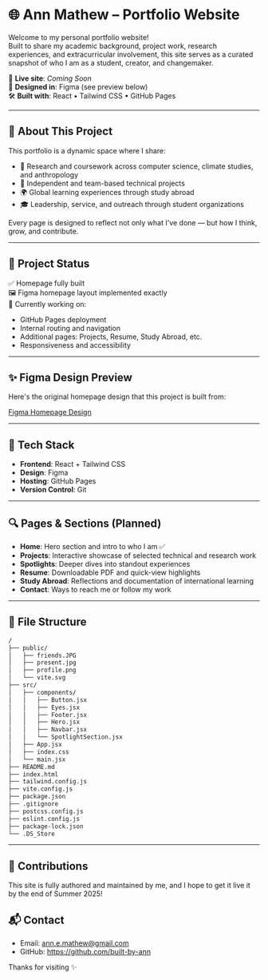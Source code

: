 # 🌐 Ann Mathew – Portfolio Website

Welcome to my personal portfolio website!  
Built to share my academic background, project work, research experiences, and extracurricular involvement, this site serves as a curated snapshot of who I am as a student, creator, and changemaker.

🔗 **Live site**: _Coming Soon_  
🎨 **Designed in**: Figma (see preview below)  
🛠️ **Built with**: React • Tailwind CSS • GitHub Pages

---

## 📌 About This Project

This portfolio is a dynamic space where I share:
- 🌱 Research and coursework across computer science, climate studies, and anthropology
- 🚀 Independent and team-based technical projects
- 🌍 Global learning experiences through study abroad
- 🎓 Leadership, service, and outreach through student organizations

Every page is designed to reflect not only what I've done — but how I think, grow, and contribute.

---

## 🚧 Project Status

✅ Homepage fully built  
🖼️ Figma homepage layout implemented exactly  
🚧 Currently working on:
- GitHub Pages deployment  
- Internal routing and navigation  
- Additional pages: Projects, Resume, Study Abroad, etc.  
- Responsiveness and accessibility

---

## ✨ Figma Design Preview

Here's the original homepage design that this project is built from:

[Figma Homepage Design](./figma/design.pdf/)

---

## 🧰 Tech Stack

- **Frontend**: React + Tailwind CSS  
- **Design**: Figma  
- **Hosting**: GitHub Pages  
- **Version Control**: Git

---

## 🔍 Pages & Sections (Planned)

- **Home**: Hero section and intro to who I am ✅  
- **Projects**: Interactive showcase of selected technical and research work  
- **Spotlights**: Deeper dives into standout experiences  
- **Resume**: Downloadable PDF and quick-view highlights  
- **Study Abroad**: Reflections and documentation of international learning  
- **Contact**: Ways to reach me or follow my work

---

## 📂 File Structure

```bash
/
├── public/
│   ├── friends.JPG
│   ├── present.jpg  
│   ├── profile.png
│   └── vite.svg
├── src/
│   ├── components/
│   │   ├── Button.jsx
│   │   ├── Eyes.jsx
│   │   ├── Footer.jsx
│   │   ├── Hero.jsx
│   │   ├── Navbar.jsx
│   │   └── SpotlightSection.jsx
│   ├── App.jsx
│   ├── index.css
│   └── main.jsx
├── README.md
├── index.html
├── tailwind.config.js
├── vite.config.js
├── package.json
├── .gitignore
├── postcss.config.js
├── eslint.config.js
├── package-lock.json
└── .DS_Store
```

---

## 🤝 Contributions
This site is fully authored and maintained by me, and I hope to get it live it by the end of Summer 2025!

## 📬 Contact
- Email: ann.e.mathew@gmail.com
- GitHub: https://github.com/built-by-ann

Thanks for visiting ✨
